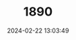 ---
title: "1890"
category: "Apodemus chevrieri"
draft: false
date: 2024-02-22 13:03:49
languages:
  German: ["Chevrier-Waldmaus"]
  Chinese: ["Gaoshan Jishu"]
  English: ["Chevrier's Field Mouse"]
---